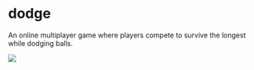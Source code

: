 # dodge
An online multiplayer game where players compete to survive the longest while dodging balls.

![](http://i.imgur.com/sJ5EVt1.png)
